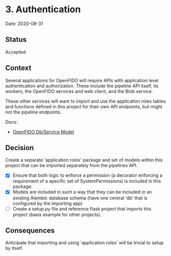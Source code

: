 # 3. Authentication

Date: 2020-08-31

## Status

Accepted

## Context

Several applications for OpenFIDO will require APIs with application level
authentication and authorization. These include the pipeline API itself, its
workers, the OpenFIDO services and web client, and the Blob service.

These other services will want to import and use the application roles tables
and functions defined in this project for their own API endpoints, but might
not the pipeline endpoints.

Docs:
 * [OpenFIDO Db/Service Model](https://app.lucidchart.com/documents/edit/5dcaf4fa-7cad-4ce1-9275-ab86110fc2a6/0_0?shared=true)

## Decision

Create a separate 'application roles' package and set of models within this
project that can be imported separately from the pipelines API.
 - [x] Ensure that both logic to enforce a permission (a decorator enforcing a
   requirement of a specific set of SystemPermissions) is included in this
   package.
 - [x] Models are included in such a way that they can be included in an existing
   Alembic database schema (have one central 'db' that is configured by the
   importing app)
 - [ ] Create a setup.py file and reference flask project that imports this project
   (basis example for other projects).

## Consequences

Anticipate that importing and using 'application roles' will be trivial to setup
by itself.
